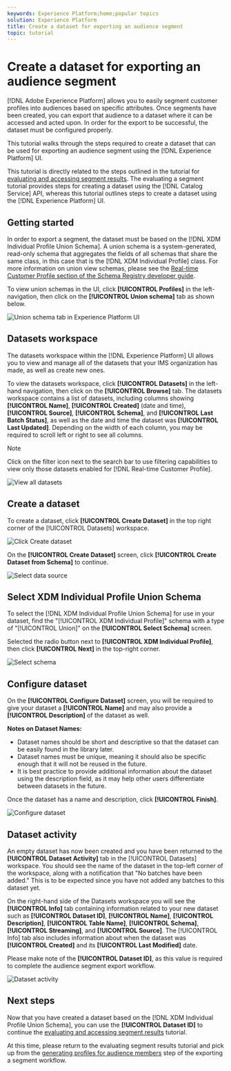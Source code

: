 ```yaml
---
keywords: Experience Platform;home;popular topics
solution: Experience Platform
title: Create a dataset for exporting an audience segment
topic: tutorial
---
```


# Create a dataset for exporting an audience segment

[!DNL Adobe Experience Platform] allows you to easily segment customer profiles into audiences based on specific attributes. Once segments have been created, you can export that audience to a dataset where it can be accessed and acted upon. In order for the export to be successful, the dataset must be configured properly.

This tutorial walks through the steps required to create a dataset that can be used for exporting an audience segment using the [!DNL Experience Platform] UI.

This tutorial is directly related to the steps outlined in the tutorial for [evaluating and accessing segment results](./evaluate-a-segment.md). The evaluating a segment tutorial provides steps for creating a dataset using the [!DNL Catalog Service] API, whereas this tutorial outlines steps to create a dataset using the [!DNL Experience Platform] UI.

## Getting started

In order to export a segment, the dataset must be based on the [!DNL XDM Individual Profile Union Schema]. A union schema is a system-generated, read-only schema that aggregates the fields of all schemas that share the same class, in this case that is the [!DNL XDM Individual Profile] class. For more information on union view schemas, please see the [Real-time Customer Profile section of the Schema Registry developer guide](../../xdm/schema/composition.md#union).

To view union schemas in the UI, click **[!UICONTROL Profiles]** in the left-navigation, then click on the **[!UICONTROL Union schema]** tab as shown below.

![Union schema tab in Experience Platform UI](../images/tutorials/segment-export-dataset/union-schema-ui.png)


## Datasets workspace

The datasets workspace within the [!DNL Experience Platform] UI allows you to view and manage all of the datasets that your IMS organization has made, as well as create new ones. 

To view the datasets workspace, click **[!UICONTROL Datasets]** in the left-hand navigation, then click on the **[!UICONTROL Browse]** tab. The datasets workspace contains a list of datasets, including columns showing **[!UICONTROL Name]**, **[!UICONTROL Created]** (date and time), **[!UICONTROL Source]**, **[!UICONTROL Schema]**, and **[!UICONTROL Last Batch Status]**, as well as the date and time the dataset was **[!UICONTROL Last Updated]**. Depending on the width of each column, you may be required to scroll left or right to see all columns. 

>[!NOTE]
>
>Click on the filter icon next to the search bar to use filtering capabilities to view only those datasets enabled for [!DNL Real-time Customer Profile].

![View all datasets](../images/tutorials/segment-export-dataset/datasets-workspace.png)

## Create a dataset

To create a dataset, click **[!UICONTROL Create Dataset]** in the top right corner of the [!UICONTROL Datasets] workspace. 

![Click Create dataset](../images/tutorials/segment-export-dataset/dataset-click-create.png)

On the **[!UICONTROL Create Dataset]** screen, click **[!UICONTROL Create Dataset from Schema]** to continue.

![Select data source](../images/tutorials/segment-export-dataset/create-dataset.png)

## Select XDM Individual Profile Union Schema

To select the [!DNL XDM Individual Profile Union Schema] for use in your dataset, find the "[!UICONTROL XDM Individual Profile]" schema with a type of "[!UICONTROL Union]" on the **[!UICONTROL Select Schema]** screen.

Selected the radio button next to **[!UICONTROL XDM Individual Profile]**, then click **[!UICONTROL Next]** in the top-right corner.

![Select schema](../images/tutorials/segment-export-dataset/select-schema.png)

## Configure dataset

On the **[!UICONTROL Configure Dataset]** screen, you will be required to give your dataset a **[!UICONTROL Name]** and may also provide a **[!UICONTROL Description]** of the dataset as well. 

**Notes on Dataset Names:**
- Dataset names should be short and descriptive so that the dataset can be easily found in the library later. 
- Dataset names must be unique, meaning it should also be specific enough that it will not be reused in the future. 
- It is best practice to provide additional information about the dataset using the description field, as it may help other users differentiate between datasets in the future.

Once the dataset has a name and description, click **[!UICONTROL Finish]**.

![Configure dataset](../images/tutorials/segment-export-dataset/configure-dataset.png)

## Dataset activity

An empty dataset has now been created and you have been returned to the **[!UICONTROL Dataset Activity]** tab in the [!UICONTROL Datasets] workspace. You should see the name of the dataset in the top-left corner of the workspace, along with a notification that "No batches have been added." This is to be expected since you have not added any batches to this dataset yet. 

On the right-hand side of the Datasets workspace you will see the **[!UICONTROL Info]** tab containing information related to your new dataset such as **[!UICONTROL Dataset ID]**, **[!UICONTROL Name]**, **[!UICONTROL Description]**, **[!UICONTROL Table Name]**, **[!UICONTROL Schema]**, **[!UICONTROL Streaming]**, and **[!UICONTROL Source]**. The [!UICONTROL Info] tab also includes information about when the dataset was **[!UICONTROL Created]** and its **[!UICONTROL Last Modified]** date.

Please make note of the **[!UICONTROL Dataset ID]**, as this value is required to complete the audience segment export workflow.

![Dataset activity](../images/tutorials/segment-export-dataset/dataset-activity.png)

## Next steps

Now that you have created a dataset based on the [!DNL XDM Individual Profile Union Schema], you can use the **[!UICONTROL Dataset ID]** to continue the [evaluating and accessing segment results](./evaluate-a-segment.md) tutorial.

At this time, please return to the evaluating segment results tutorial and pick up from the [generating profiles for audience members](./evaluate-a-segment.md#generate-profiles) step of the exporting a segment workflow. 
